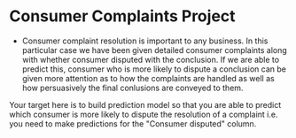 # Consumer Complaints Project

* Consumer complaint resolution is important to any business. In this particular case we have been given detailed
consumer complaints along with whether consumer disputed with the conclusion. If we are able to predict this,
consumer who is more likely to dispute a conclusion can be given more attention as to how the complaints are
handled as well as how persuasively the final conlusions are conveyed to them.


Your target here is to build prediction model so that you are able to predict which consumer is more likely to
dispute the resolution of a complaint i.e. you need to make predictions for the "Consumer disputed" column.